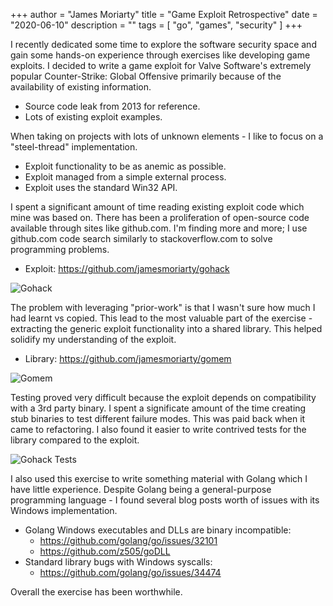 +++
author = "James Moriarty"
title = "Game Exploit Retrospective"
date = "2020-06-10"
description = ""
tags = [
    "go",
	"games",
	"security"
]
+++

I recently dedicated some time to explore the software security space and gain some hands-on experience through exercises like developing game exploits. I decided to write a game exploit for Valve Software's extremely popular Counter-Strike: Global Offensive primarily because of the availability of existing information.

- Source code leak from 2013 for reference.
- Lots of existing exploit examples.

When taking on projects with lots of unknown elements - I like to focus on a "steel-thread" implementation.

- Exploit functionality to be as anemic as possible.
- Exploit managed from a simple external process.
- Exploit uses the standard Win32 API.

I spent a significant amount of time reading existing exploit code which mine was based on. There has been a proliferation of open-source code available through sites like github.com. I'm finding more and more; I use github.com code search similarly to stackoverflow.com to solve programming problems.

- Exploit: https://github.com/jamesmoriarty/gohack

![Gohack](/images/gohack.jpg)

The problem with leveraging "prior-work" is that I wasn't sure how much I had learnt vs copied. This lead to the most valuable part of the exercise - extracting the generic exploit functionality into a shared library. This helped solidify my understanding of the exploit.

- Library: https://github.com/jamesmoriarty/gomem

![Gomem](/images/gomem.jpg)

Testing proved very difficult because the exploit depends on compatibility with a 3rd party binary. I spent a significate amount of the time creating stub binaries to test different failure modes. This was paid back when it came to refactoring. I also found it easier to write contrived tests for the library compared to the exploit.

![Gohack Tests](/images/gohack-test.png)

I also used this exercise to write something material with Golang which I have little experience. Despite Golang being a general-purpose programming language - I found several blog posts worth of issues with its Windows implementation.

- Golang Windows executables and DLLs are binary incompatible:
  - https://github.com/golang/go/issues/32101
  - https://github.com/z505/goDLL
- Standard library bugs with Windows syscalls:
  - https://github.com/golang/go/issues/34474

Overall the exercise has been worthwhile.